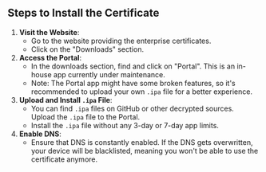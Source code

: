 ## Steps to Install the Certificate

1. **Visit the Website**:
   - Go to the website providing the enterprise certificates.
   - Click on the "Downloads" section.
2. **Access the Portal**:
   - In the downloads section, find and click on "Portal". This is an in-house app currently under maintenance.
   - Note: The Portal app might have some broken features, so it's recommended to upload your own `.ipa` file for a better experience.
3. **Upload and Install **`.ipa`** File**:
   - You can find `.ipa` files on GitHub or other decrypted sources. Upload the `.ipa` file to the Portal.
   - Install the `.ipa` file without any 3-day or 7-day app limits.
4. **Enable DNS**:
   - Ensure that DNS is constantly enabled. If the DNS gets overwritten, your device will be blacklisted, meaning you won't be able to use the certificate anymore.